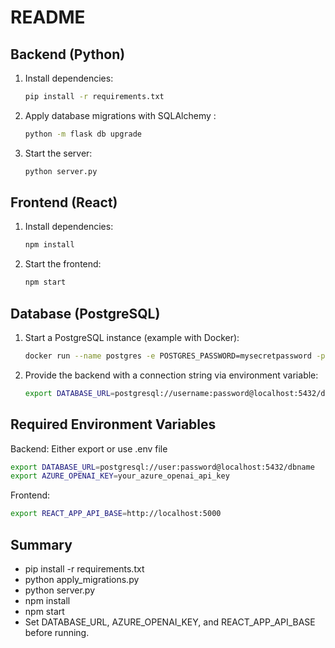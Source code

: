 # README

## Backend (Python)
1. Install dependencies:
   ```bash
   pip install -r requirements.txt
   ```
2. Apply database migrations with SQLAlchemy :
   ```bash
   python -m flask db upgrade  
   ```
3. Start the server:
   ```bash
   python server.py
   ```

## Frontend (React)
1. Install dependencies:
   ```bash
   npm install
   ```
2. Start the frontend:
   ```bash
   npm start
   ```

## Database (PostgreSQL)
1. Start a PostgreSQL instance (example with Docker):
   ```bash
   docker run --name postgres -e POSTGRES_PASSWORD=mysecretpassword -p 5432:5432 -d postgres
   ```
2. Provide the backend with a connection string via environment variable:
   ```bash
   export DATABASE_URL=postgresql://username:password@localhost:5432/databasename
   ```

## Required Environment Variables
Backend:
Either export or use .env file
```bash
export DATABASE_URL=postgresql://user:password@localhost:5432/dbname
export AZURE_OPENAI_KEY=your_azure_openai_api_key
```

Frontend:
```bash
export REACT_APP_API_BASE=http://localhost:5000
```

## Summary
- pip install -r requirements.txt
- python apply_migrations.py
- python server.py
- npm install
- npm start
- Set DATABASE_URL, AZURE_OPENAI_KEY, and REACT_APP_API_BASE before running.
